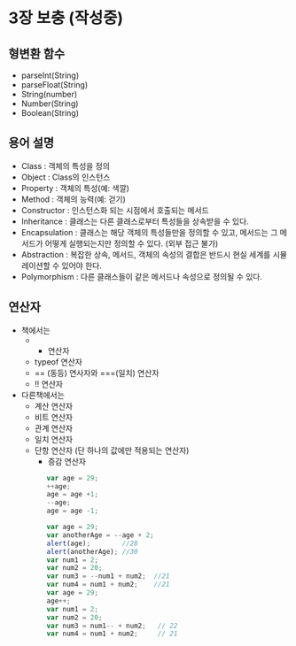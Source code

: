# 3장 보충 (작성중)

## 형변환 함수
- parseInt(String)
- parseFloat(String)
- String(number)
- Number(String)
- Boolean(String)

## 용어 설명
- Class : 객체의 특성을 정의
- Object : Class의 인스턴스
- Property : 객체의 특성(예: 색깔)
- Method : 객체의 능력(예: 걷기)
- Constructor : 인스턴스화 되는 시점에서 호출되는 메서드
- Inheritance : 클래스는 다른 클래스로부터 특성들을 상속받을 수 있다.
- Encapsulation : 클래스는 해당 객체의 특성들만을 정의할 수 있고, 메서드는 그 메서드가 어떻게 실행되는지만 정의할 수 있다. (외부 접근 불가)
- Abstraction : 복잡한 상속, 메서드, 객체의 속성의 결합은 반드시 현실 세계를 시뮬레이션할 수 있어야 한다.
- Polymorphism : 다른 클래스들이 같은 메서드나 속성으로 정의될 수 있다.




## 연산자
- 책에서는
    - + 연산자
    - typeof 연산자
    - == (동등) 연사자와 ===(일치) 연산자
    - !! 연산자
- 다른책에서는
    - 계산 연산자
    - 비트 연산자
    - 관계 연산자
    - 일치 연산자
    - 단항 연산자 (단 하나의 값에만 적용되는 연산자)
        - 증감 연산자
         ```javascript
            var age = 29;
            ++age;
            age = age +1;
            --age;
            age = age -1;
         ```
         ```javascript
            var age = 29;
            var anotherAge = --age + 2;
            alert(age);        //28
            alert(anotherAge); //30
            var num1 = 2;
            var num2 = 20;
            var num3 = --num1 + num2;  //21
            var num4 = num1 + num2;    //21
            var age = 29;
            age++;
            var num1 = 2;
            var num2 = 20;
            var num3 = num1-- + num2;   // 22
            var num4 = num1 + num2;     // 21

